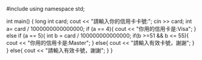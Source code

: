 #include <iostream>
using namespace std;

int main() {
  long int card;
   cout << "請輸入你的信用卡卡號:";
   cin >> card;
   int a= card / 1000000000000000;
   if (a == 4){
     cout << "你用的信用卡是:Visa";
   }
   else if (a == 5){
     int b = card / 100000000000000;
       if(b >=51 && b <= 55){
       cout << "你用的信用卡是:Master";
       }
       else{
         cout << "請輸入有效卡號，謝謝";
       }
   }
   else{
     cout << "請輸入有效卡號，謝謝";
   }
}
